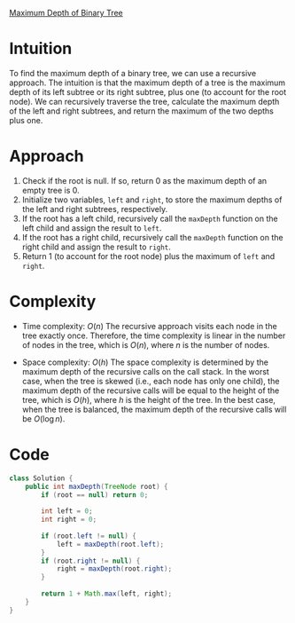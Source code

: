 [Maximum Depth of Binary Tree](https://leetcode.com/problems/maximum-depth-of-binary-tree/)

# Intuition
To find the maximum depth of a binary tree, we can use a recursive approach. The intuition is that the maximum depth of a tree is the maximum depth of its left subtree or its right subtree, plus one (to account for the root node). We can recursively traverse the tree, calculate the maximum depth of the left and right subtrees, and return the maximum of the two depths plus one.

# Approach
1. Check if the root is null. If so, return 0 as the maximum depth of an empty tree is 0.
2. Initialize two variables, `left` and `right`, to store the maximum depths of the left and right subtrees, respectively.
3. If the root has a left child, recursively call the `maxDepth` function on the left child and assign the result to `left`.
4. If the root has a right child, recursively call the `maxDepth` function on the right child and assign the result to `right`.
5. Return 1 (to account for the root node) plus the maximum of `left` and `right`.

# Complexity
- Time complexity: $O(n)$
The recursive approach visits each node in the tree exactly once. Therefore, the time complexity is linear in the number of nodes in the tree, which is $O(n)$, where $n$ is the number of nodes.

- Space complexity: $O(h)$
The space complexity is determined by the maximum depth of the recursive calls on the call stack. In the worst case, when the tree is skewed (i.e., each node has only one child), the maximum depth of the recursive calls will be equal to the height of the tree, which is $O(h)$, where $h$ is the height of the tree. In the best case, when the tree is balanced, the maximum depth of the recursive calls will be $O(\log n)$.

# Code
```java
class Solution {
    public int maxDepth(TreeNode root) {
        if (root == null) return 0;
        
        int left = 0;
        int right = 0;
        
        if (root.left != null) {
            left = maxDepth(root.left);
        }
        if (root.right != null) {
            right = maxDepth(root.right);
        }
        
        return 1 + Math.max(left, right);
    }
}
```